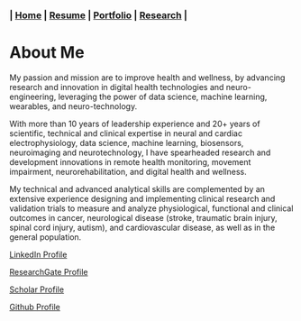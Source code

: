 ### **| [Home](./README.md)  |  [Resume](./resume.md)     |  [Portfolio](./portfolio.md)  |  [Research](./research.md)  |** 

# About Me

My passion and mission are to improve health and wellness, by advancing research and innovation in digital health technologies and neuro-engineering, leveraging the power of data science, machine learning, wearables, and neuro-technology.

With more than 10 years of leadership experience and 20+ years of scientific, technical and clinical expertise in neural and cardiac electrophysiology, data science, machine learning, biosensors, neuroimaging and neurotechnology, I have spearheaded research and development innovations in remote health monitoring, movement impairment, neurorehabilitation, and digital health and wellness. 

My technical and advanced analytical skills are complemented by an extensive experience designing and implementing clinical research and validation trials to measure and analyze physiological, functional and clinical outcomes in cancer, neurological disease (stroke, traumatic brain injury, spinal cord injury, autism), and cardiovascular disease, as well as in the general population. 

[LinkedIn Profile](https://www.linkedin.com/in/didier-allexandre-269b9b12/)

[ResearchGate Profile](https://www.researchgate.net/profile/Didier-Allexandre)

[Scholar Profile](https://scholar.google.com/citations?hl=en&user=lHPH2fgAAAAJ)

[Github Profile](https://github.com/DidierAll)


